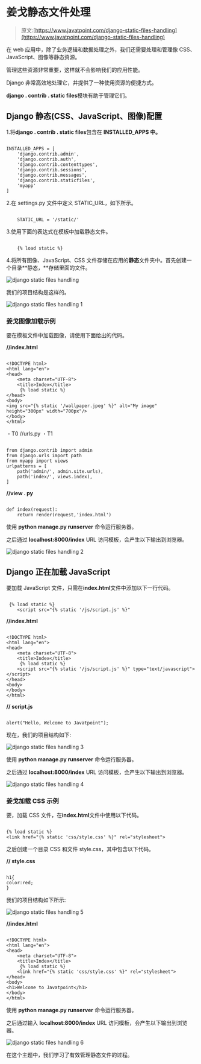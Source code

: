 # 姜戈静态文件处理

> 原文:[https://www.javatpoint.com/django-static-files-handling](https://www.javatpoint.com/django-static-files-handling)

在 web 应用中，除了业务逻辑和数据处理之外，我们还需要处理和管理像 CSS、JavaScript、图像等静态资源。

管理这些资源非常重要，这样就不会影响我们的应用性能。

Django 非常高效地处理它，并提供了一种使用资源的便捷方式。

**django . contrib . static files**模块有助于管理它们。

## Django 静态(CSS、JavaScript、图像)配置

1.将**django . contrib . static files**包含在 **INSTALLED_APPS 中。**

```

INSTALLED_APPS = [
    'django.contrib.admin',
    'django.contrib.auth',
    'django.contrib.contenttypes',
    'django.contrib.sessions',
    'django.contrib.messages',
    'django.contrib.staticfiles',
    'myapp'
]

```

2.在 settings.py 文件中定义 STATIC_URL，如下所示。

```

	STATIC_URL = '/static/'

```

3.使用下面的表达式在模板中加载静态文件。

```

	{% load static %}

```

4.将所有图像、JavaScript、CSS 文件存储在应用的**静态**文件夹中。首先创建一个目录**静态，**存储里面的文件。

![django static files handling](../Images/c3fc1078b58b090b32c873e2c26134d7.png)

我们的项目结构是这样的。

![django static files handling 1](../Images/946d43f4eb72ee2421d679c13d1b4486.png)

### 姜戈图像加载示例

要在模板文件中加载图像，请使用下面给出的代码。

**//index.html**

```

<!DOCTYPE html>
<html lang="en">
<head>
    <meta charset="UTF-8">
    <title>Index</title>
     {% load static %}
</head>
<body>
<img src="{% static '/wallpaper.jpeg' %}" alt="My image" height="300px" width="700px"/>
</body>
</html>	

```

・T0️ //urls.py ・T1️

```

from django.contrib import admin
from django.urls import path
from myapp import views
urlpatterns = [
    path('admin/', admin.site.urls),
    path('index/', views.index),
]	

```

**//view . py**

```

def index(request):
    return render(request,'index.html')	

```

使用 **python manage.py runserver** 命令运行服务器。

之后通过 **localhost:8000/index** URL 访问模板，会产生以下输出到浏览器。

![django static files handling 2](../Images/161118c535746352888d4d137b023e86.png)

## Django 正在加载 JavaScript

要加载 JavaScript 文件，只需在**index.html**文件中添加以下一行代码。

```

 {% load static %}
    <script src="{% static '/js/script.js' %}"	

```

**//index.html**

```

<!DOCTYPE html>
<html lang="en">
<head>
    <meta charset="UTF-8">
    <title>Index</title>
     {% load static %}
    <script src="{% static '/js/script.js' %}" type="text/javascript"></script>
</head>
<body>
</body>
</html>

```

**// script.js**

```

alert("Hello, Welcome to Javatpoint");

```

现在，我们的项目结构如下:

![django static files handling 3](../Images/d688de0e2ed664e67d652125bea4afb0.png)

使用 **python manage.py runserver** 命令运行服务器。

之后通过 **localhost:8000/index** URL 访问模板，会产生以下输出到浏览器。

![django static files handling 4](../Images/3b4539dd2154f94ca3829cfa80eef805.png)

### 姜戈加载 CSS 示例

要，加载 CSS 文件，在**index.html**文件中使用以下代码。

```

{% load static %}
<link href="{% static 'css/style.css' %}" rel="stylesheet">	

```

之后创建一个目录 CSS 和文件 style.css，其中包含以下代码。

**// style.css**

```

h1{
color:red;
}	

```

我们的项目结构如下所示:

![django static files handling 5](../Images/eb4d0c4adbad9b9d9e3191977cc4374b.png)

**//index.html**

```

<!DOCTYPE html>
<html lang="en">
<head>
    <meta charset="UTF-8">
    <title>Index</title>
     {% load static %}
    <link href="{% static 'css/style.css' %}" rel="stylesheet">
</head>
<body>
<h1>Welcome to Javatpoint</h1>
</body>
</html>	

```

使用 **python manage.py runserver** 命令运行服务器。

之后通过输入 **localhost:8000/index** URL 访问模板，会产生以下输出到浏览器。

![django static files handling 6](../Images/097c8156b40cedcb29281b1894a288ba.png)

在这个主题中，我们学习了有效管理静态文件的过程。